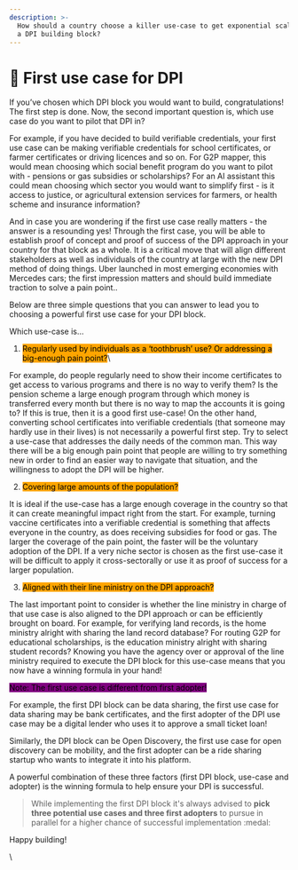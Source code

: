 ```yaml
---
description: >-
  How should a country choose a killer use-case to get exponential scale up for
  a DPI building block?
---
```


# 🥇 First use case for DPI

If you’ve chosen which DPI block you would want to build, congratulations! The first step is done. Now, the second important question is, which use case do you want to pilot that DPI in?&#x20;

For example, if you have decided to build verifiable credentials, your first use case can be making verifiable credentials for school certificates, or farmer certificates or driving licences and so on. For G2P mapper, this would mean choosing which social benefit program do you want to pilot with - pensions or gas subsidies or scholarships? For an AI assistant this could mean choosing which sector you would want to simplify first - is it access to justice, or agricultural extension services for farmers, or health scheme and insurance information?&#x20;

And in case you are wondering if the first use case really matters - the answer is a resounding yes! Through the first case, you will be able to establish proof of concept and proof of success of the DPI approach in your country for that block as a whole. It is a critical move that will align different stakeholders as well as individuals of the country at large with the new DPI method of doing things. Uber launched in most emerging economies with Mercedes cars; the first impression matters and should build immediate traction to solve a pain point..&#x20;

Below are three simple questions that you can answer to lead you to choosing a powerful first use case for your DPI block.&#x20;

Which use-case is…

1. <mark style="background-color:orange;">Regularly used by individuals as a ‘toothbrush’ use? Or addressing a big-enough pain point?</mark>\


For example, do people regularly need to show their income certificates to get access to various programs and there is no way to verify them? Is the pension scheme a large enough program through which money is transferred every month but there is no way to map the accounts it is going to? If this is true, then it is a good first use-case! On the other hand, converting school certificates into verifiable credentials (that someone may hardly use in their lives) is not necessarily a powerful first step. Try to select a use-case that addresses the daily needs of the common man. This way there will be a big enough pain point that people are willing to try something new in order to find an easier way to navigate that situation, and the willingness to adopt the DPI will be higher.&#x20;

2. <mark style="background-color:orange;">Covering large amounts of the population?</mark>&#x20;

It is ideal if the use-case has a large enough coverage in the country so that it can create meaningful impact right from the start. For example, turning vaccine certificates into a verifiable credential is something that affects everyone in the country, as does receiving subsidies for food or gas. The larger the coverage of the pain point, the faster will be the voluntary adoption of the DPI. If a very niche sector is chosen as the first use-case it will be difficult to apply it cross-sectorally or use it as proof of success for a larger population.&#x20;

3. <mark style="background-color:orange;">Aligned with their line ministry on the DPI approach?</mark>&#x20;

The last important point to consider is whether the line ministry in charge of that use case is also aligned to the DPI approach or can be efficiently brought on board. For example, for verifying land records, is the home ministry alright with sharing the land record database? For routing G2P for educational scholarships, is the education ministry alright with sharing student records? Knowing you have the agency over or approval of the line ministry required to execute the DPI block for this use-case means that you now have a winning formula in your hand!&#x20;

<mark style="background-color:purple;">Note: The first use case is different from first adopter!</mark>&#x20;

For example, the first DPI block can be data sharing, the first use case for data sharing may be bank certificates, and the first adopter of the DPI use case may be a digital lender who uses it to approve a small ticket loan!&#x20;

Similarly, the DPI block can be Open Discovery, the first use case for open discovery can be mobility, and the first adopter can be a ride sharing startup who wants to integrate it into his platform.&#x20;

A powerful combination of these three factors (first DPI block, use-case and adopter) is the winning formula to help ensure your DPI is successful.&#x20;

> While implementing the first DPI block it's always advised to **pick three potential use cases and three first adopters** to pursue in parallel for a higher chance of successful implementation :medal:

Happy building!&#x20;

\
